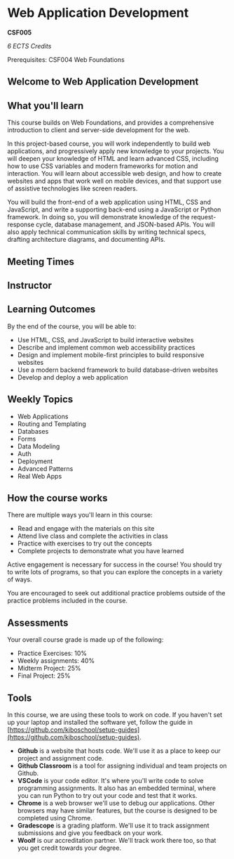 # Web Application Development

**CSF005**

_6 ECTS Credits_

Prerequisites: CSF004 Web Foundations

## Welcome to Web Application Development

<!-- welcome video -->

## What you'll learn

This course builds on Web Foundations, and provides a comprehensive introduction to client and server-side development for the web. 

In this project-based course, you will work independently to build web applications, and progressively apply new knowledge to your projects. You will deepen your knowledge of HTML and learn advanced CSS, including how to use CSS variables and modern frameworks for motion and interaction. You will learn about accessible web design, and how to create websites and apps that work well on mobile devices, and that support use of assistive technologies like screen readers.

You will build the front-end of a web application using HTML, CSS and JavaScript, and write a supporting back-end using a JavaScript or Python framework. In doing so, you will demonstrate knowledge of the request-response cycle, database management, and JSON-based APIs. You will also apply technical communication skills by writing technical specs, drafting architecture diagrams, and documenting APIs.

## Meeting Times

## Instructor

## Learning Outcomes

By the end of the course, you will be able to:

- Use HTML, CSS, and JavaScript to build interactive websites
- Describe and implement common web accessibility practices 
- Design and implement mobile-first principles to build responsive websites
- Use a modern backend framework to build database-driven websites
- Develop and deploy a web application

## Weekly Topics

- Web Applications
- Routing and Templating
- Databases
- Forms
- Data Modeling
- Auth
- Deployment
- Advanced Patterns
- Real Web Apps

## How the course works

There are multiple ways you'll learn in this course:

- Read and engage with the materials on this site
- Attend live class and complete the activities in class
- Practice with exercises to try out the concepts
- Complete projects to demonstrate what you have learned

Active engagement is necessary for success in the course! You should try to write lots of programs, so that you can explore the concepts in a variety of ways.

You are encouraged to seek out additional practice problems outside of the practice problems included in the course.

## Assessments

Your overall course grade is made up of the following:

- Practice Exercises: 10%
- Weekly assignments: 40%
- Midterm Project: 25%
- Final Project: 25%

## Tools

In this course, we are using these tools to work on code. If you haven't set up
your laptop and installed the software yet, follow the guide in
[https://github.com/kiboschool/setup-guides](https://github.com/kiboschool/setup-guides).

* **Github** is a website that hosts code. We'll use it as a place to keep our project and assignment code.
* **Github Classroom** is a tool for assigning individual and team projects on Github. 
* **VSCode** is your code editor. It's where you'll write code to solve
    programming assignments. It also has an embedded terminal, where you can run
    Python to try out your code and test that it works.
* **Chrome** is a web browser we'll use to debug our applications. Other
    browsers may have similar features, but the course is designed to be
    completed using Chrome.
* **Gradescope** is a grading platform. We'll use it to track assignment
    submissions and give you feedback on your work.
* **Woolf** is our accreditation partner. We'll track work there too, so that
    you get credit towards your degree.
